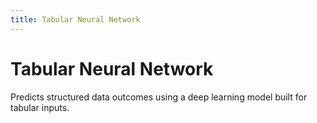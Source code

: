 ```yaml
---
title: Tabular Neural Network
---
```


# Tabular Neural Network

Predicts structured data outcomes using a deep learning model built for tabular inputs.

